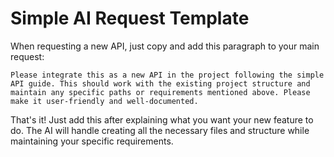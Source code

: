 # Simple AI Request Template

When requesting a new API, just copy and add this paragraph to your main request:

```
Please integrate this as a new API in the project following the simple API guide. This should work with the existing project structure and maintain any specific paths or requirements mentioned above. Please make it user-friendly and well-documented.
```

That's it! Just add this after explaining what you want your new feature to do. The AI will handle creating all the necessary files and structure while maintaining your specific requirements.